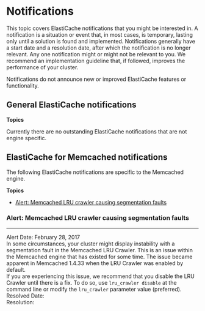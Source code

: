 # Notifications<a name="elasticache-notifications"></a>

This topic covers ElastiCache notifications that you might be interested in\. A notification is a situation or event that, in most cases, is temporary, lasting only until a solution is found and implemented\. Notifications generally have a start date and a resolution date, after which the notification is no longer relevant\. Any one notification might or might not be relevant to you\. We recommend an implementation guideline that, if followed, improves the performance of your cluster\. 

Notifications do not announce new or improved ElastiCache features or functionality\.

## General ElastiCache notifications<a name="elasticache-notifications-general"></a>

**Topics**

Currently there are no outstanding ElastiCache notifications that are not engine specific\.

## ElastiCache for Memcached notifications<a name="elasticache-notifications-memcached"></a>

The following ElastiCache notifications are specific to the Memcached engine\.

**Topics**
+ [Alert: Memcached LRU crawler causing segmentation faults](#notification-lru-crawler)

### Alert: Memcached LRU crawler causing segmentation faults<a name="notification-lru-crawler"></a>

****  
Alert Date: February 28, 2017  
In some circumstances, your cluster might display instability with a segmentation fault in the Memcached LRU Crawler\. This is an issue within the Memcached engine that has existed for some time\. The issue became apparent in Memcached 1\.4\.33 when the LRU Crawler was enabled by default\.  
If you are experiencing this issue, we recommend that you disable the LRU Crawler until there is a fix\. To do so, use `lru_crawler disable` at the command line or modify the `lru_crawler` parameter value \(preferred\)\.  
Resolved Date:  
Resolution:  
 